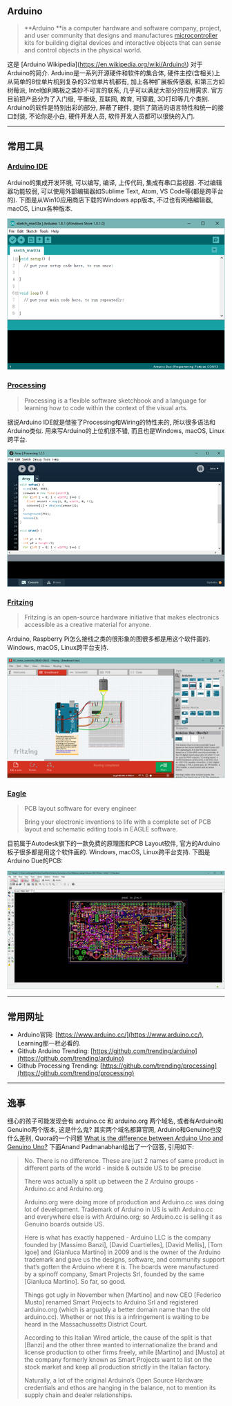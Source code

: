 ## Arduino

> **Arduino **is a computer hardware and software company, project, and user community that designs and manufactures [microcontroller](https://en.wikipedia.org/wiki/Microcontroller) kits for building digital devices and interactive objects that can sense and control objects in the physical world.

这是 [Arduino Wikipedia](https://en.wikipedia.org/wiki/Arduino\) 对于Arduino的简介. Arduino是一系列开源硬件和软件的集合体, 硬件主控\(含相关\)上从简单的8位单片机到复杂的32位单片机都有, 加上各种扩展板传感器, 和第三方如树莓派, Intel伽利略板之类妙不可言的联系, 几乎可以满足大部分的应用需求. 官方目前把产品分为了入门级, 平衡级, 互联网, 教育, 可穿戴, 3D打印等几个类别. Arduino的软件是特别出彩的部分, 屏蔽了硬件, 提供了简洁的语言特性和统一的接口封装, 不论你是小白, 硬件开发人员, 软件开发人员都可以很快的入门.

---

## 常用工具

### [Arduino IDE](https://www.arduino.cc/en/main/software)

Arduino的集成开发环境, 可以编写, 编译, 上传代码, 集成有串口监视器. 不过编辑器功能较弱, 可以使用外部编辑器如Sublime Text, Atom, VS Code等\(都是跨平台的\). 下图是从Win10应用商店下载的Windows app版本, 不过也有网络编辑器, macOS, Linux各种版本.

![](/assets/ArduinoIDE.png)

### [Processing](http://processing.org/)

> Processing is a flexible software sketchbook and a language for learning how to code within the context of the visual arts.

据说Arduino IDE就是借鉴了Processing和Wiring的特性来的, 所以很多语法和Arduino类似. 用来写Arduino的上位机很不错, 而且也是Windows, macOS, Linux跨平台.

![](/assets/Processing.png)

### [Fritzing](http://fritzing.org/home/)

> Fritzing is an open-source hardware initiative that makes electronics accessible as a creative material for anyone.

Arduino, Raspberry Pi怎么接线之类的很形象的图很多都是用这个软件画的. Windows, macOS, Linux跨平台支持.

![](/assets/Fritzing.png)

### [Eagle](http://www.autodesk.com/products/eagle/overview)

> PCB layout software for every engineer
>
> Bring your electronic inventions to life with a complete set of PCB layout and schematic editing tools in EAGLE software.

目前属于Autodesk旗下的一款免费的原理图和PCB Layout软件, 官方的Arduino板子很多都是用这个软件画的. Windows, macOS, Linux跨平台支持. 下图是Arduino Due的PCB:

![](/assets/Eagle.png)

---

## 常用网址

* Arduino官网: [https://www.arduino.cc/](https://www.arduino.cc/), Learning那一栏必看的.  
* Github Arduino Trending: [https://github.com/trending/arduino](https://github.com/trending/arduino)
* Github Processing Trending: [https://github.com/trending/processing](https://github.com/trending/processing)

---

## 逸事

细心的孩子可能发现会有 arduino.cc 和 arduino.org 两个域名, 或者有Arduino和Genuino两个版本, 这是什么鬼? 其实两个域名都算官网, Arduino和Genuino也没什么差别, Quora的一个问题 [What is the difference between Arduino Uno and Genuino Uno?](https://www.quora.com/What-is-the-difference-between-Arduino-Uno-and-Genuino-Uno)  下面Anand Padmanabhan给出了一个回答, 引用如下:

> No. There is no difference. These are just 2 names of same product in different parts of the world - inside & outside US to be precise
>
> There was actually a split up between the 2 Arduino groups - Arduino.cc and Arduino.org
>
> Arduino.org were doing more of production and Arduino.cc was doing lot of development. Trademark of Arduino in US is with Arduino.cc and everywhere else is with Arduino.org; so Arduino.cc is selling it as Genuino boards outside US.
>
> Here is what has exactly happened - Arduino LLC is the company founded by \[Massimo Banzi\], \[David Cuartielles\], \[David Mellis\], \[Tom Igoe\] and \[Gianluca Martino\] in 2009 and is the owner of the Arduino trademark and gave us the designs, software, and community support that’s gotten the Arduino where it is. The boards were manufactured by a spinoff company, Smart Projects Srl, founded by the same \[Gianluca Martino\]. So far, so good.
>
> Things got ugly in November when \[Martino\] and new CEO \[Federico Musto\] renamed Smart Projects to Arduino Srl and registered arduino.org \(which is arguably a better domain name than the old arduino.cc\). Whether or not this is a infringement is waiting to be heard in the Massachussetts District Court.
>
> According to this Italian Wired article, the cause of the split is that \[Banzi\] and the other three wanted to internationalize the brand and license production to other firms freely, while \[Martino\] and \[Musto\] at the company formerly known as Smart Projects want to list on the stock market and keep all production strictly in the Italian factory.
>
> Naturally, a lot of the original Arduino’s Open Source Hardware credentials and ethos are hanging in the balance, not to mention its supply chain and dealer relationships.



